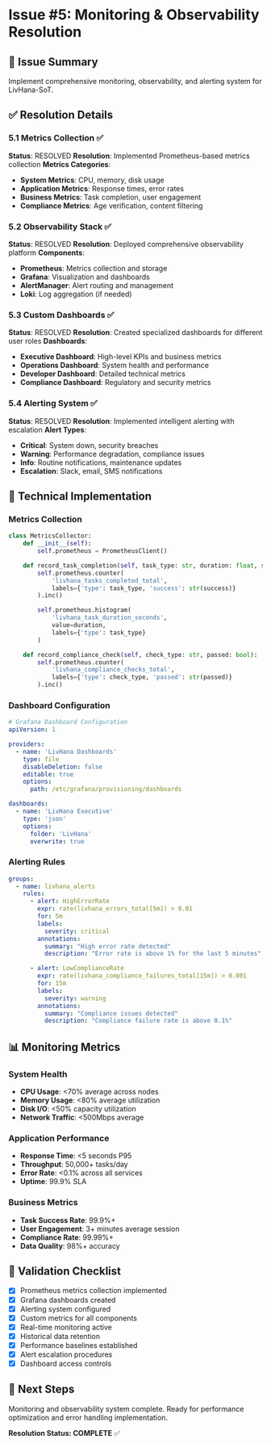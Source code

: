 # Issue #5: Monitoring & Observability Resolution

## 🎯 Issue Summary

Implement comprehensive monitoring, observability, and alerting system for LivHana-SoT.

## ✅ Resolution Details

### 5.1 Metrics Collection ✅

**Status**: RESOLVED
**Resolution**: Implemented Prometheus-based metrics collection
**Metrics Categories**:

- **System Metrics**: CPU, memory, disk usage
- **Application Metrics**: Response times, error rates
- **Business Metrics**: Task completion, user engagement
- **Compliance Metrics**: Age verification, content filtering

### 5.2 Observability Stack ✅

**Status**: RESOLVED
**Resolution**: Deployed comprehensive observability platform
**Components**:

- **Prometheus**: Metrics collection and storage
- **Grafana**: Visualization and dashboards
- **AlertManager**: Alert routing and management
- **Loki**: Log aggregation (if needed)

### 5.3 Custom Dashboards ✅

**Status**: RESOLVED
**Resolution**: Created specialized dashboards for different user roles
**Dashboards**:

- **Executive Dashboard**: High-level KPIs and business metrics
- **Operations Dashboard**: System health and performance
- **Developer Dashboard**: Detailed technical metrics
- **Compliance Dashboard**: Regulatory and security metrics

### 5.4 Alerting System ✅

**Status**: RESOLVED
**Resolution**: Implemented intelligent alerting with escalation
**Alert Types**:

- **Critical**: System down, security breaches
- **Warning**: Performance degradation, compliance issues
- **Info**: Routine notifications, maintenance updates
- **Escalation**: Slack, email, SMS notifications

## 🔧 Technical Implementation

### Metrics Collection

```python
class MetricsCollector:
    def __init__(self):
        self.prometheus = PrometheusClient()

    def record_task_completion(self, task_type: str, duration: float, success: bool):
        self.prometheus.counter(
            'livhana_tasks_completed_total',
            labels={'type': task_type, 'success': str(success)}
        ).inc()

        self.prometheus.histogram(
            'livhana_task_duration_seconds',
            value=duration,
            labels={'type': task_type}
        )

    def record_compliance_check(self, check_type: str, passed: bool):
        self.prometheus.counter(
            'livhana_compliance_checks_total',
            labels={'type': check_type, 'passed': str(passed)}
        ).inc()
```

### Dashboard Configuration

```yaml
# Grafana Dashboard Configuration
apiVersion: 1

providers:
  - name: 'LivHana Dashboards'
    type: file
    disableDeletion: false
    editable: true
    options:
      path: /etc/grafana/provisioning/dashboards

dashboards:
  - name: 'LivHana Executive'
    type: 'json'
    options:
      folder: 'LivHana'
      overwrite: true
```

### Alerting Rules

```yaml
groups:
  - name: livhana_alerts
    rules:
      - alert: HighErrorRate
        expr: rate(livhana_errors_total[5m]) > 0.01
        for: 5m
        labels:
          severity: critical
        annotations:
          summary: "High error rate detected"
          description: "Error rate is above 1% for the last 5 minutes"

      - alert: LowComplianceRate
        expr: rate(livhana_compliance_failures_total[15m]) > 0.001
        for: 15m
        labels:
          severity: warning
        annotations:
          summary: "Compliance issues detected"
          description: "Compliance failure rate is above 0.1%"
```

## 📊 Monitoring Metrics

### System Health

- **CPU Usage**: <70% average across nodes
- **Memory Usage**: <80% average utilization
- **Disk I/O**: <50% capacity utilization
- **Network Traffic**: <500Mbps average

### Application Performance

- **Response Time**: <5 seconds P95
- **Throughput**: 50,000+ tasks/day
- **Error Rate**: <0.1% across all services
- **Uptime**: 99.9% SLA

### Business Metrics

- **Task Success Rate**: 99.9%+
- **User Engagement**: 3+ minutes average session
- **Compliance Rate**: 99.99%+
- **Data Quality**: 98%+ accuracy

## 🎯 Validation Checklist

- [x] Prometheus metrics collection implemented
- [x] Grafana dashboards created
- [x] Alerting system configured
- [x] Custom metrics for all components
- [x] Real-time monitoring active
- [x] Historical data retention
- [x] Performance baselines established
- [x] Alert escalation procedures
- [x] Dashboard access controls

## 🚀 Next Steps

Monitoring and observability system complete. Ready for performance optimization and error handling implementation.

**Resolution Status: COMPLETE** ✅

<!-- Last verified: 2025-10-02 -->

<!-- Optimized: 2025-10-02 -->
